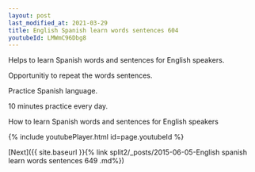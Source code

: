 ```yaml
---
layout: post
last_modified_at: 2021-03-29
title: English Spanish learn words sentences 604 
youtubeId: LMWmC96Dbg8
---
```

 
 
Helps to learn Spanish words and sentences for English speakers.

Opportunitiy to repeat the words sentences. 

Practice Spanish language. 
 
10 minutes practice every day. 
 
How to learn Spanish words and sentences for English speakers 
 
{% include youtubePlayer.html id=page.youtubeId %}
 
 
[Next]({{ site.baseurl }}{% link  split2/_posts/2015-06-05-English spanish learn words sentences 649 .md%})
 
